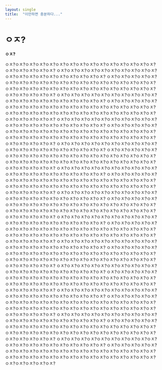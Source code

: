 ```yaml
---
layout: single
title:  "이만하면 충분하다..."
---
```


# ㅇㅈ?

**ㅇㅈ?**

ㅇㅈ?ㅇㅈ?ㅇㅈ?ㅇㅈ?ㅇㅈ?ㅇㅈ?ㅇㅈ?ㅇㅈ?ㅇㅈ?ㅇㅈ?ㅇㅈ?ㅇㅈ?ㅇㅈ?ㅇㅈ?ㅇㅈ?ㅇㅈ?ㅇㅈ?ㅇㅈ?ㅇㅈ?ㅇㅈ?
ㅇㅈ?ㅇㅈ?ㅇㅈ?ㅇㅈ?ㅇㅈ?ㅇㅈ?ㅇㅈ?ㅇㅈ?ㅇㅈ?ㅇㅈ?ㅇㅈ?ㅇㅈ?ㅇㅈ?ㅇㅈ?ㅇㅈ?ㅇㅈ?ㅇㅈ?ㅇㅈ?ㅇㅈ?ㅇㅈ?
ㅇㅈ?ㅇㅈ?ㅇㅈ?ㅇㅈ?ㅇㅈ?ㅇㅈ?ㅇㅈ?ㅇㅈ?ㅇㅈ?ㅇㅈ?ㅇㅈ?ㅇㅈ?ㅇㅈ?ㅇㅈ?ㅇㅈ?ㅇㅈ?ㅇㅈ?ㅇㅈ?ㅇㅈ?ㅇㅈ?
ㅇㅈ?ㅇㅈ?ㅇㅈ?ㅇㅈ?ㅇㅈ?ㅇㅈ?ㅇㅈ?ㅇㅈ?ㅇㅈ?ㅇㅈ?ㅇㅈ?ㅇㅈ?ㅇㅈ?ㅇㅈ?ㅇㅈ?ㅇㅈ?ㅇㅈ?ㅇㅈ?ㅇㅈ?ㅇㅈ?
ㅇㅈ?ㅇㅈ?ㅇㅈ?ㅇㅈ?ㅇㅈ?ㅇㅈ?ㅇㅈ?ㅇㅈ?ㅇㅈ?ㅇㅈ?ㅇㅈ?ㅇㅈ?ㅇㅈ?ㅇㅈ?ㅇㅈ?ㅇㅈ?ㅇㅈ?ㅇㅈ?ㅇㅈ?ㅇㅈ?
ㅇㅈ?ㅇㅈ?ㅇㅈ?ㅇㅈ?ㅇㅈ?ㅇㅈ?ㅇㅈ?ㅇㅈ?ㅇㅈ?ㅇㅈ?ㅇㅈ?ㅇㅈ?ㅇㅈ?ㅇㅈ?ㅇㅈ?ㅇㅈ?ㅇㅈ?ㅇㅈ?ㅇㅈ?ㅇㅈ?
ㅇㅈ?ㅇㅈ?ㅇㅈ?ㅇㅈ?ㅇㅈ?ㅇㅈ?ㅇㅈ?ㅇㅈ?ㅇㅈ?ㅇㅈ?ㅇㅈ?ㅇㅈ?ㅇㅈ?ㅇㅈ?ㅇㅈ?ㅇㅈ?ㅇㅈ?ㅇㅈ?ㅇㅈ?ㅇㅈ?
ㅇㅈ?ㅇㅈ?ㅇㅈ?ㅇㅈ?ㅇㅈ?ㅇㅈ?ㅇㅈ?ㅇㅈ?ㅇㅈ?ㅇㅈ?ㅇㅈ?ㅇㅈ?ㅇㅈ?ㅇㅈ?ㅇㅈ?ㅇㅈ?ㅇㅈ?ㅇㅈ?ㅇㅈ?ㅇㅈ?
ㅇㅈ?ㅇㅈ?ㅇㅈ?ㅇㅈ?ㅇㅈ?ㅇㅈ?ㅇㅈ?ㅇㅈ?ㅇㅈ?ㅇㅈ?ㅇㅈ?ㅇㅈ?ㅇㅈ?ㅇㅈ?ㅇㅈ?ㅇㅈ?ㅇㅈ?ㅇㅈ?ㅇㅈ?ㅇㅈ?
ㅇㅈ?ㅇㅈ?ㅇㅈ?ㅇㅈ?ㅇㅈ?ㅇㅈ?ㅇㅈ?ㅇㅈ?ㅇㅈ?ㅇㅈ?ㅇㅈ?ㅇㅈ?ㅇㅈ?ㅇㅈ?ㅇㅈ?ㅇㅈ?ㅇㅈ?ㅇㅈ?ㅇㅈ?ㅇㅈ?
ㅇㅈ?ㅇㅈ?ㅇㅈ?ㅇㅈ?ㅇㅈ?ㅇㅈ?ㅇㅈ?ㅇㅈ?ㅇㅈ?ㅇㅈ?ㅇㅈ?ㅇㅈ?ㅇㅈ?ㅇㅈ?ㅇㅈ?ㅇㅈ?ㅇㅈ?ㅇㅈ?ㅇㅈ?ㅇㅈ?
ㅇㅈ?ㅇㅈ?ㅇㅈ?ㅇㅈ?ㅇㅈ?ㅇㅈ?ㅇㅈ?ㅇㅈ?ㅇㅈ?ㅇㅈ?ㅇㅈ?ㅇㅈ?ㅇㅈ?ㅇㅈ?ㅇㅈ?ㅇㅈ?ㅇㅈ?ㅇㅈ?ㅇㅈ?ㅇㅈ?
ㅇㅈ?ㅇㅈ?ㅇㅈ?ㅇㅈ?ㅇㅈ?ㅇㅈ?ㅇㅈ?ㅇㅈ?ㅇㅈ?ㅇㅈ?ㅇㅈ?ㅇㅈ?ㅇㅈ?ㅇㅈ?ㅇㅈ?ㅇㅈ?ㅇㅈ?ㅇㅈ?ㅇㅈ?ㅇㅈ?
ㅇㅈ?ㅇㅈ?ㅇㅈ?ㅇㅈ?ㅇㅈ?ㅇㅈ?ㅇㅈ?ㅇㅈ?ㅇㅈ?ㅇㅈ?ㅇㅈ?ㅇㅈ?ㅇㅈ?ㅇㅈ?ㅇㅈ?ㅇㅈ?ㅇㅈ?ㅇㅈ?ㅇㅈ?ㅇㅈ?
ㅇㅈ?ㅇㅈ?ㅇㅈ?ㅇㅈ?ㅇㅈ?ㅇㅈ?ㅇㅈ?ㅇㅈ?ㅇㅈ?ㅇㅈ?ㅇㅈ?ㅇㅈ?ㅇㅈ?ㅇㅈ?ㅇㅈ?ㅇㅈ?ㅇㅈ?ㅇㅈ?ㅇㅈ?ㅇㅈ?
ㅇㅈ?ㅇㅈ?ㅇㅈ?ㅇㅈ?ㅇㅈ?ㅇㅈ?ㅇㅈ?ㅇㅈ?ㅇㅈ?ㅇㅈ?ㅇㅈ?ㅇㅈ?ㅇㅈ?ㅇㅈ?ㅇㅈ?ㅇㅈ?ㅇㅈ?ㅇㅈ?ㅇㅈ?ㅇㅈ?
ㅇㅈ?ㅇㅈ?ㅇㅈ?ㅇㅈ?ㅇㅈ?ㅇㅈ?ㅇㅈ?ㅇㅈ?ㅇㅈ?ㅇㅈ?ㅇㅈ?ㅇㅈ?ㅇㅈ?ㅇㅈ?ㅇㅈ?ㅇㅈ?ㅇㅈ?ㅇㅈ?ㅇㅈ?ㅇㅈ?
ㅇㅈ?ㅇㅈ?ㅇㅈ?ㅇㅈ?ㅇㅈ?ㅇㅈ?ㅇㅈ?ㅇㅈ?ㅇㅈ?ㅇㅈ?ㅇㅈ?ㅇㅈ?ㅇㅈ?ㅇㅈ?ㅇㅈ?ㅇㅈ?ㅇㅈ?ㅇㅈ?ㅇㅈ?ㅇㅈ?
ㅇㅈ?ㅇㅈ?ㅇㅈ?ㅇㅈ?ㅇㅈ?ㅇㅈ?ㅇㅈ?ㅇㅈ?ㅇㅈ?ㅇㅈ?ㅇㅈ?ㅇㅈ?ㅇㅈ?ㅇㅈ?ㅇㅈ?ㅇㅈ?ㅇㅈ?ㅇㅈ?ㅇㅈ?ㅇㅈ?
ㅇㅈ?ㅇㅈ?ㅇㅈ?ㅇㅈ?ㅇㅈ?ㅇㅈ?ㅇㅈ?ㅇㅈ?ㅇㅈ?ㅇㅈ?ㅇㅈ?ㅇㅈ?ㅇㅈ?ㅇㅈ?ㅇㅈ?ㅇㅈ?ㅇㅈ?ㅇㅈ?ㅇㅈ?ㅇㅈ?
ㅇㅈ?ㅇㅈ?ㅇㅈ?ㅇㅈ?ㅇㅈ?ㅇㅈ?ㅇㅈ?ㅇㅈ?ㅇㅈ?ㅇㅈ?ㅇㅈ?ㅇㅈ?ㅇㅈ?ㅇㅈ?ㅇㅈ?ㅇㅈ?ㅇㅈ?ㅇㅈ?ㅇㅈ?ㅇㅈ?
ㅇㅈ?ㅇㅈ?ㅇㅈ?ㅇㅈ?ㅇㅈ?ㅇㅈ?ㅇㅈ?ㅇㅈ?ㅇㅈ?ㅇㅈ?ㅇㅈ?ㅇㅈ?ㅇㅈ?ㅇㅈ?ㅇㅈ?ㅇㅈ?ㅇㅈ?ㅇㅈ?ㅇㅈ?ㅇㅈ?
ㅇㅈ?ㅇㅈ?ㅇㅈ?ㅇㅈ?ㅇㅈ?ㅇㅈ?ㅇㅈ?ㅇㅈ?ㅇㅈ?ㅇㅈ?ㅇㅈ?ㅇㅈ?ㅇㅈ?ㅇㅈ?ㅇㅈ?ㅇㅈ?ㅇㅈ?ㅇㅈ?ㅇㅈ?ㅇㅈ?
ㅇㅈ?ㅇㅈ?ㅇㅈ?ㅇㅈ?ㅇㅈ?ㅇㅈ?ㅇㅈ?ㅇㅈ?ㅇㅈ?ㅇㅈ?ㅇㅈ?ㅇㅈ?ㅇㅈ?ㅇㅈ?ㅇㅈ?ㅇㅈ?ㅇㅈ?ㅇㅈ?ㅇㅈ?ㅇㅈ?
ㅇㅈ?ㅇㅈ?ㅇㅈ?ㅇㅈ?ㅇㅈ?ㅇㅈ?ㅇㅈ?ㅇㅈ?ㅇㅈ?ㅇㅈ?ㅇㅈ?ㅇㅈ?ㅇㅈ?ㅇㅈ?ㅇㅈ?ㅇㅈ?ㅇㅈ?ㅇㅈ?ㅇㅈ?ㅇㅈ?
ㅇㅈ?ㅇㅈ?ㅇㅈ?ㅇㅈ?ㅇㅈ?ㅇㅈ?ㅇㅈ?ㅇㅈ?ㅇㅈ?ㅇㅈ?ㅇㅈ?ㅇㅈ?ㅇㅈ?ㅇㅈ?ㅇㅈ?ㅇㅈ?ㅇㅈ?ㅇㅈ?ㅇㅈ?ㅇㅈ?
ㅇㅈ?ㅇㅈ?ㅇㅈ?ㅇㅈ?ㅇㅈ?ㅇㅈ?ㅇㅈ?ㅇㅈ?ㅇㅈ?ㅇㅈ?ㅇㅈ?ㅇㅈ?ㅇㅈ?ㅇㅈ?ㅇㅈ?ㅇㅈ?ㅇㅈ?ㅇㅈ?ㅇㅈ?ㅇㅈ?
ㅇㅈ?ㅇㅈ?ㅇㅈ?ㅇㅈ?ㅇㅈ?ㅇㅈ?ㅇㅈ?ㅇㅈ?ㅇㅈ?ㅇㅈ?ㅇㅈ?ㅇㅈ?ㅇㅈ?ㅇㅈ?ㅇㅈ?ㅇㅈ?ㅇㅈ?ㅇㅈ?ㅇㅈ?ㅇㅈ?
ㅇㅈ?ㅇㅈ?ㅇㅈ?ㅇㅈ?ㅇㅈ?ㅇㅈ?ㅇㅈ?ㅇㅈ?ㅇㅈ?ㅇㅈ?ㅇㅈ?ㅇㅈ?ㅇㅈ?ㅇㅈ?ㅇㅈ?ㅇㅈ?ㅇㅈ?ㅇㅈ?ㅇㅈ?ㅇㅈ?
ㅇㅈ?ㅇㅈ?ㅇㅈ?ㅇㅈ?ㅇㅈ?ㅇㅈ?ㅇㅈ?ㅇㅈ?ㅇㅈ?ㅇㅈ?ㅇㅈ?ㅇㅈ?ㅇㅈ?ㅇㅈ?ㅇㅈ?ㅇㅈ?ㅇㅈ?ㅇㅈ?ㅇㅈ?ㅇㅈ?
ㅇㅈ?ㅇㅈ?ㅇㅈ?ㅇㅈ?ㅇㅈ?ㅇㅈ?ㅇㅈ?ㅇㅈ?ㅇㅈ?ㅇㅈ?ㅇㅈ?ㅇㅈ?ㅇㅈ?ㅇㅈ?ㅇㅈ?ㅇㅈ?ㅇㅈ?ㅇㅈ?ㅇㅈ?ㅇㅈ?
ㅇㅈ?ㅇㅈ?ㅇㅈ?ㅇㅈ?ㅇㅈ?ㅇㅈ?ㅇㅈ?ㅇㅈ?ㅇㅈ?ㅇㅈ?ㅇㅈ?ㅇㅈ?ㅇㅈ?ㅇㅈ?ㅇㅈ?ㅇㅈ?ㅇㅈ?ㅇㅈ?ㅇㅈ?ㅇㅈ?
ㅇㅈ?ㅇㅈ?ㅇㅈ?ㅇㅈ?ㅇㅈ?ㅇㅈ?ㅇㅈ?ㅇㅈ?ㅇㅈ?ㅇㅈ?ㅇㅈ?ㅇㅈ?ㅇㅈ?ㅇㅈ?ㅇㅈ?ㅇㅈ?ㅇㅈ?ㅇㅈ?ㅇㅈ?ㅇㅈ?
ㅇㅈ?ㅇㅈ?ㅇㅈ?ㅇㅈ?ㅇㅈ?ㅇㅈ?ㅇㅈ?ㅇㅈ?ㅇㅈ?ㅇㅈ?ㅇㅈ?ㅇㅈ?ㅇㅈ?ㅇㅈ?ㅇㅈ?ㅇㅈ?ㅇㅈ?ㅇㅈ?ㅇㅈ?ㅇㅈ?
ㅇㅈ?ㅇㅈ?ㅇㅈ?ㅇㅈ?ㅇㅈ?ㅇㅈ?ㅇㅈ?ㅇㅈ?ㅇㅈ?ㅇㅈ?ㅇㅈ?ㅇㅈ?ㅇㅈ?ㅇㅈ?ㅇㅈ?ㅇㅈ?ㅇㅈ?ㅇㅈ?ㅇㅈ?ㅇㅈ?
ㅇㅈ?ㅇㅈ?ㅇㅈ?ㅇㅈ?ㅇㅈ?ㅇㅈ?ㅇㅈ?ㅇㅈ?ㅇㅈ?ㅇㅈ?ㅇㅈ?ㅇㅈ?ㅇㅈ?ㅇㅈ?ㅇㅈ?ㅇㅈ?ㅇㅈ?ㅇㅈ?ㅇㅈ?ㅇㅈ?
ㅇㅈ?ㅇㅈ?ㅇㅈ?ㅇㅈ?ㅇㅈ?ㅇㅈ?ㅇㅈ?ㅇㅈ?ㅇㅈ?ㅇㅈ?ㅇㅈ?ㅇㅈ?ㅇㅈ?ㅇㅈ?ㅇㅈ?ㅇㅈ?ㅇㅈ?ㅇㅈ?ㅇㅈ?ㅇㅈ?
